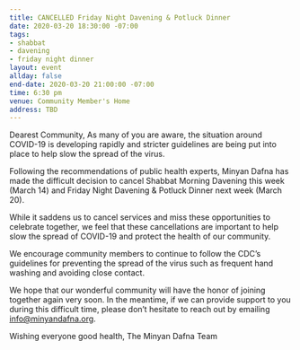 ```yaml
---
title: CANCELLED Friday Night Davening & Potluck Dinner
date: 2020-03-20 18:30:00 -07:00
tags:
- shabbat
- davening
- friday night dinner
layout: event
allday: false
end-date: 2020-03-20 21:00:00 -07:00
time: 6:30 pm
venue: Community Member's Home
address: TBD
---
```


Dearest Community,
As many of you are aware, the situation around COVID-19 is developing rapidly and stricter guidelines are being put into place to help slow the spread of the virus.

Following the recommendations of public health experts, Minyan Dafna has made the difficult decision to cancel Shabbat Morning Davening this week (March 14) and Friday Night Davening & Potluck Dinner next week (March 20).

While it saddens us to cancel services and miss these opportunities to celebrate together, we feel that these cancellations are important to help slow the spread of COVID-19 and protect the health of our community.

We encourage community members to continue to follow the CDC’s guidelines for preventing the spread of the virus such as frequent hand washing and avoiding close contact.

We hope that our wonderful community will have the honor of joining together again very soon. In the meantime, if we can provide support to you during this difficult time, please don’t hesitate to reach out by emailing info@minyandafna.org.

Wishing everyone good health,
The Minyan Dafna Team

